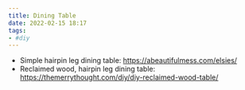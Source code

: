 ```yaml
---
title: Dining Table
date: 2022-02-15 18:17
tags:
- #diy
---
```


* Simple hairpin leg dining table: https://abeautifulmess.com/elsies/
* Reclaimed wood, hairpin leg dining table: https://themerrythought.com/diy/diy-reclaimed-wood-table/


